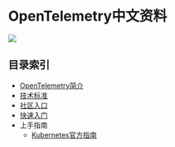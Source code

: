 # OpenTelemetry中文资料

![](./assets/logo.png)

## 目录索引
- [OpenTelemetry简介](OT.md)
- [技术标准](./specification/Readme.md) 
- [社区入口](community/Readme.md)
- [快速入门](QUICKSTART.md)
- 上手指南
    - [Kubernetes官方指南](community/opentelemtryCollector/kubernetes-guide.md)
